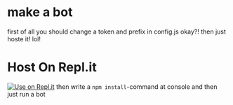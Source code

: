 # make a bot
first of all you should change a token and prefix in config.js okay?!
then just hoste it! lol!
# Host On Repl.it
[![Use on Repl.it](https://repl.it/badge/github/ZeroDiscord/GiveawayBot)](https://repl.it/github/ZeroDiscord/GiveawayBot)
then write a ``npm install``-command at console and then just run a bot